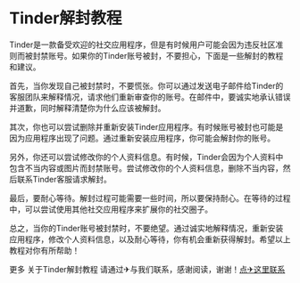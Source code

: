 # Tinder解封教程

Tinder是一款备受欢迎的社交应用程序，但是有时候用户可能会因为违反社区准则而被封禁账号。如果你的Tinder账号被封，不要担心，下面是一些解封的教程和建议。

首先，当你发现自己被封禁时，不要慌张。你可以通过发送电子邮件给Tinder的客服团队来解释情况，请求他们重新审查你的账号。在邮件中，要诚实地承认错误并道歉，同时解释清楚你为什么应该被解封。

其次，你也可以尝试删除并重新安装Tinder应用程序。有时候账号被封也可能是因为应用程序出现了问题。通过重新安装应用程序，你可能会解封你的账号。

另外，你还可以尝试修改你的个人资料信息。有时候，Tinder会因为个人资料中包含不当内容或图片而封禁账号。尝试修改你的个人资料信息，删除不当内容，然后联系Tinder客服请求解封。

最后，要耐心等待。解封过程可能需要一些时间，所以要保持耐心。在等待的过程中，可以尝试使用其他社交应用程序来扩展你的社交圈子。

总之，当你的Tinder账号被封禁时，不要绝望。通过诚实地解释情况，重新安装应用程序，修改个人资料信息，以及耐心等待，你有机会重新获得解封。希望以上教程对你有所帮助！

更多 关于Tinder解封教程 请通过✈与我们联系，感谢阅读，谢谢！[点✈这里联系](https://ss.k02.cc)